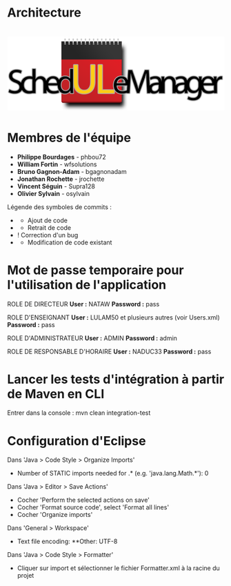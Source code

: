 Architecture
============

# <img src="https://github.com/glo-ulaval/Architecture/blob/7c7a0627c9be33064b959c31808eac6f0a953f4c/schedulemanager/src/main/webapp/assets/img/logo.png?raw=true"/>

Membres de l'équipe
===================

- **Philippe Bourdages** - phbou72
- **William Fortin** - wfsolutions
- **Bruno Gagnon-Adam** - bgagnonadam
- **Jonathan Rochette** - jrochette
- **Vincent Séguin** - Supra128
- **Olivier Sylvain** - osylvain


Légende des symboles de commits :

* + Ajout de code
* - Retrait de code
* ! Correction d'un bug
* * Modification de code existant

Mot de passe temporaire pour l'utilisation de l'application
===========================================================

ROLE DE DIRECTEUR
**User :** NATAW
**Password :** pass

ROLE D'ENSEIGNANT
**User :** LULAM50 et plusieurs autres (voir Users.xml)
**Password :** pass

ROLE D'ADMINISTRATEUR
**User :** ADMIN
**Password :** admin

ROLE DE RESPONSABLE D'HORAIRE
**User :** NADUC33
**Password :** pass

Lancer les tests d'intégration à partir de Maven en CLI 
=======================================================

Entrer dans la console : mvn clean integration-test

Configuration d'Eclipse
=======================

Dans 'Java > Code Style > Organize Imports'
  * Number of STATIC imports needed for .* (e.g. 'java.lang.Math.*'): 0
	
Dans 'Java > Editor > Save Actions'
  * Cocher 'Perform the selected actions on save'
  * Cocher 'Format source code', select 'Format all lines'
  * Cocher 'Organize imports'
	
Dans 'General > Workspace'
  * Text file encoding:
    **Other: UTF-8

Dans 'Java > Code Style > Formatter'
  * Cliquer sur import et sélectionner le fichier Formatter.xml à la racine du projet

